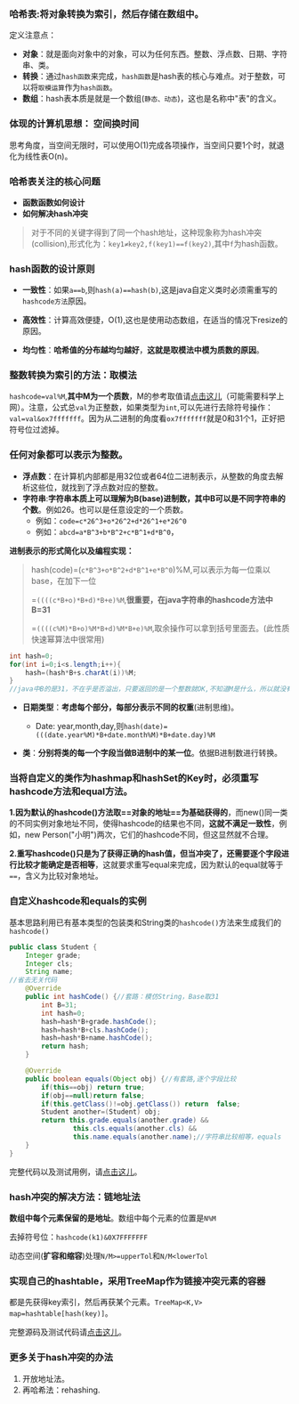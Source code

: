 ### 哈希表:将对象转换为索引，然后存储在数组中。

定义注意点：

- **对象**：就是面向对象中的对象，可以为任何东西。整数、浮点数、日期、字符串、类。
- **转换**：通过`hash函数`来完成，`hash函数`是hash表的核心与难点。对于整数，可以将`取模运算`作为`hash函数`。
- **数组**：hash表本质是就是一个数组(`静态、动态`)，这也是名称中"表"的含义。

### 体现的计算机思想： 空间换时间

思考角度，当空间无限时，可以使用O(1)完成各项操作，当空间只要1个时，就退化为线性表O(n)。

### 哈希表关注的核心问题

- **函数函数如何设计**
- **如何解决hash冲突**

> 对于不同的关键字得到了同一个hash地址，这种现象称为hash冲突(collision),形式化为：`key1≠key2,f(key1)==f(key2)`,其中`f`为hash函数。

### hash函数的设计原则

- **一致性**：如果`a==b`,则`hash(a)==hash(b)`,这是java自定义类时必须需重写的`hashcode方法`原因。

- **高效性**：计算高效便捷，O(1),这也是使用动态数组，在适当的情况下resize的原因。

- **均匀性**：**哈希值的分布越均匀越好**，**这就是取模法中模为质数的原因**。

### 整数转换为索引的方法：取模法

`hashcode=val%M`,**其中M为一个质数**，M的参考取值请[点击这儿](https://planetmath.org/goodhashtableprimes)（可能需要科学上网）。注意，公式总`val`为正整数，如果类型为`int`,可以先进行去除符号操作：`val=val&ox7fffffff`。因为从二进制的角度看`ox7fffffff`就是0和31个1，正好把符号位过滤掉。

### 任何对象都可以表示为整数。

- **浮点数**：在计算机内部都是用32位或者64位二进制表示，从整数的角度去解析这些位，就找到了浮点数对应的整数。
- **字符串**:**字符串本质上可以理解为B(base)进制数，其中B可以是不同字符串的个数**。例如26。也可以是任意设定的一个质数。
  - 例如：`code=c*26^3+o*26^2+d*26^1+e*26^0`
  - 例如：`abcd=a*B^3+b*B^2+c*B^1+d*B^0`，

**进制表示的形式简化以及编程实现：**

> hash(code)=(`c*B^3+o*B^2+d*B^1+e*B^0`)%M,可以表示为每一位乘以base，在加下一位
>
> =`((((c*B+o)*B+d)*B+e)%M`,**很重要，在java字符串的hashcode方法中B=31**
>
> =`((((c%M)*B+o)%M*B+d)%M*B+e)%M`,取余操作可以拿到括号里面去。(此性质快速幂算法中很常用)

```java
int hash=0;
for(int i=0;i<s.length;i++){
    hash=(hash*B+s.charAt(i))%M;
}
//java中B的是31，不在乎是否溢出，只要返回的是一个整数就OK,不知道M是什么，所以就没有出现M。
```

- **日期类型**：**考虑每个部分，每部分表示不同的权重**(进制思维)。
  - Date: year,month,day,则`hash(date)=(((date.year%M)*B+date.month%M)*B+date.day)%M`

- **类**：**分别将类的每一个字段当做B进制中的某一位**。依据B进制数进行转换。

### 当将自定义的类作为hashmap和hashSet的Key时，必须重写hashcode方法和equal方法。

**1.因为默认的hashcode()方法取==对象的地址==为基础获得的**，而new()同一类的不同实例对象地址不同，使得hashcode的结果也不同，**这就不满足一致性**，例如，new Person("小明")两次，它们的hashcode不同，但这显然就不合理。

**2.重写hashcode()只是为了获得正确的hash值，但当冲突了，还需要逐个字段进行比较才能确定是否相等**，这就要求重写equal来完成，因为默认的equal就等于`==`，含义为比较对象地址。

### 自定义hashcode和equals的实例

基本思路利用已有基本类型的包装类和String类的`hashcode()`方法来生成我们的`hashcode()`

```java
public class Student {
    Integer grade;
    Integer cls;
    String name;
//省去无关代码
    @Override
    public int hashCode() {//套路：模仿String，Base取31
        int B=31;
        int hash=0;
        hash=hash*B+grade.hashCode();
        hash=hash*B+cls.hashCode();
        hash=hash*B+name.hashCode();
        return hash;
    }

    @Override
    public boolean equals(Object obj) {//有套路,逐个字段比较
        if(this==obj) return true;
        if(obj==null)return false;
        if(this.getClass()!=obj.getClass()) return  false;
        Student another=(Student) obj;
        return this.grade.equals(another.grade) &&
                this.cls.equals(another.cls) &&
                this.name.equals(another.name);//字符串比较相等，equals
    }
}
```
完整代码以及测试用例，请[点击这儿](../../../../java/ds/hashtable/Student.java)。

### hash冲突的解决方法：链地址法

**数组中每个元素保留的是地址**。数组中每个元素的位置是`N%M`

去掉符号位：`hashcode(k1)&0X7FFFFFFF`

动态空间(**扩容和缩容**)处理`N/M>=upperTol`和`N/M<lowerTol`

### 实现自己的hashtable，采用TreeMap作为链接冲突元素的容器

都是先获得key索引，然后再获某个元素。`TreeMap<K,V> map=hashtable[hash(key)]`。

完整源码及测试代码请[点击这儿](../../../../java/ds/hashtable/MyHashTable.java)。

### 更多关于hash冲突的办法

1. 开放地址法。
2. 再哈希法：rehashing.

